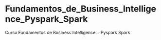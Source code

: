 # Fundamentos_de_Business_Intelligence_Pyspark_Spark
Curso Fundamentos de Business Intelligence + Pyspark Spark
